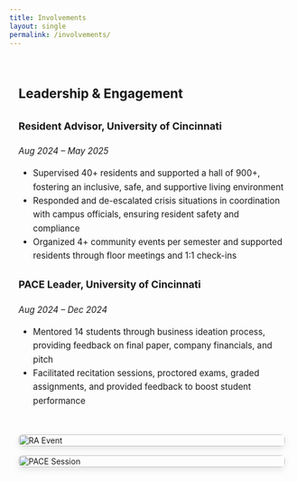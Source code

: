 ```yaml
---
title: Involvements
layout: single
permalink: /involvements/
---
```


<style>
.resume-container {
  display: flex;
  flex-wrap: wrap;
  gap: 2rem;
  max-width: 1200px;
  margin: 2rem auto;
  padding: 0 1rem;
  align-items: flex-start;
}
.resume-text {
  flex: 1 1 60%;
  font-size: 0.95rem;
  line-height: 1.6;
}
.resume-gallery {
  flex: 1 1 35%;
  display: flex;
  flex-direction: column;
  gap: 1rem;
}
.resume-gallery img {
  width: 100%;
  border-radius: 8px;
  box-shadow: 0 4px 12px rgba(0,0,0,0.1);
}
</style>

<div class="resume-container">

<!-- 📝 Resume Content -->
<div class="resume-text">

## Leadership & Engagement

### Resident Advisor, University of Cincinnati  
_Aug 2024 – May 2025_
- Supervised 40+ residents and supported a hall of 900+, fostering an inclusive, safe, and supportive living environment  
- Responded and de-escalated crisis situations in coordination with campus officials, ensuring resident safety and compliance  
- Organized 4+ community events per semester and supported residents through floor meetings and 1:1 check-ins  

### PACE Leader, University of Cincinnati  
_Aug 2024 – Dec 2024_
- Mentored 14 students through business ideation process, providing feedback on final paper, company financials, and pitch  
- Facilitated recitation sessions, proctored exams, graded assignments, and provided feedback to boost student performance  

</div>

<!-- 📸 Photo Gallery -->
<div class="resume-gallery">
  <img src="/assets/images/ra-event.jpg" alt="RA Event">
  <img src="/assets/images/pace-session.jpg" alt="PACE Session">
</div>

</div>


